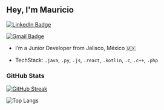 ## Hey, I'm Mauricio

[![LinkedIn Badge](https://img.shields.io/badge/-Mauricio%20Rodriguez-blue?style=flat-square&logo=Linkedin&logoColor=white)](https://www.linkedin.com/in/héctor-mauricio-rodríguez)

[![Gmail Badge](https://img.shields.io/badge/-mauhector7@gmail.com-c14438?style=flat-square&logo=Gmail&logoColor=white)](mailto:mauhector7@gmail.com)

* I’m a Junior Developer from Jalisco, México 🇲🇽

* TechStack: `.java`, `.py`, `.js`, `.react`, `.kotlin`, `.c`, `.c++`, `.php`  

### GitHub Stats

[![GitHub Streak](https://github-readme-streak-stats.herokuapp.com?user=HectorMau501&theme=dracula)](https://git.io/streak-stats)

![Top Langs](https://github-readme-stats.vercel.app/api/top-langs/?username=HectorMau501&theme=dark&layout=compact)
